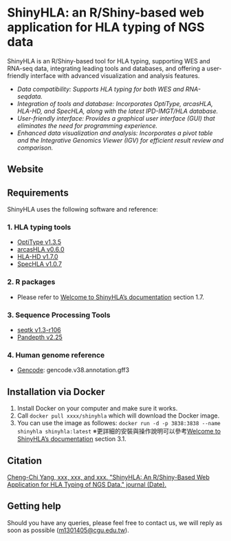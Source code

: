 # ShinyHLA: an R/Shiny-based web application for HLA typing of NGS data
ShinyHLA is an R/Shiny-based tool for HLA typing, supporting WES and RNA-seq data, integrating leading tools and databases, and offering a user-friendly interface with advanced visualization and analysis features.

- *Data compatibility: Supports HLA typing for both WES and RNA-seqdata.*
- *Integration of tools and database: Incorporates OptiType, arcasHLA, HLA-HD, and SpecHLA, along with the latest IPD-IMGT/HLA database.*
- *User-friendly interface: Provides a graphical user interface (GUI) that eliminates the need for programming experience.*
- *Enhanced data visualization and analysis: Incorporates a pivot table and the Integrative Genomics Viewer (IGV) for efficient result review and comparison.*

## Website


## Requirements
ShinyHLA uses the following software and reference: 
### 1. HLA typing tools
- [OptiType v1.3.5](https://github.com/FRED-2/OptiType)
- [arcasHLA v0.6.0](https://github.com/RabadanLab/arcasHLA)
- [HLA-HD v1.7.0](https://w3.genome.med.kyoto-u.ac.jp/HLA-HD/)
- [SpecHLA v1.0.7](https://github.com/deepomicslab/SpecHLA)

### 2. R packages
- Please refer to [Welcome to ShinyHLA’s documentation](https://unknown.com) section 1.7.

### 3. Sequence Processing Tools
- [seqtk v1.3-r106](https://github.com/lh3/seqtk)
- [Pandepth v2.25](https://github.com/HuiyangYu/PanDepth)

### 4. Human genome reference
- [Gencode](https://www.gencodegenes.org/human/release_38.html): gencode.v38.annotation.gff3

## Installation via Docker 
1. Install Docker on your computer and make sure it works.
2. Call `docker pull xxxx/shinyhla` which will download the Docker image.
3. You can use the image as followes:
   `docker run -d -p 3838:3838 --name shinyhla shinyhla:latest`
※更詳細的安裝與操作說明可以參考[Welcome to ShinyHLA’s documentation](https://unknown.com) section 3.1.

## Citation
[Cheng-Chi Yang, xxx, xxx, and xxx. "ShinyHLA: An R/Shiny-Based Web Application for HLA Typing of NGS Data." journal (Date).](https://unknown.com)

## Getting help
Should you have any queries, please feel free to contact us, we will reply as soon as possible ([m1301405@cgu.edu.tw](mailto:m1301405@cgu.edu.tw)).

